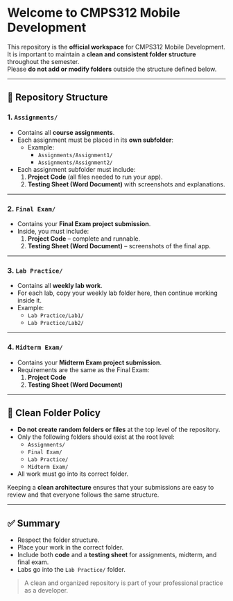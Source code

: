 # Welcome to CMPS312 Mobile Development

This repository is the **official workspace** for CMPS312 Mobile Development.  
It is important to maintain a **clean and consistent folder structure** throughout the semester.  
Please **do not add or modify folders** outside the structure defined below.  

---

## 📂 Repository Structure

### 1. `Assignments/`
- Contains all **course assignments**.  
- Each assignment must be placed in its **own subfolder**:
  - Example:  
    - `Assignments/Assignment1/`  
    - `Assignments/Assignment2/`  
- Each assignment subfolder must include:
  1. **Project Code** (all files needed to run your app).  
  2. **Testing Sheet (Word Document)** with screenshots and explanations.

---

### 2. `Final Exam/`
- Contains your **Final Exam project submission**.  
- Inside, you must include:
  1. **Project Code** – complete and runnable.  
  2. **Testing Sheet (Word Document)** – screenshots of the final app.

---

### 3. `Lab Practice/`
- Contains all **weekly lab work**.  
- For each lab, copy your weekly lab folder here, then continue working inside it.  
- Example:  
  - `Lab Practice/Lab1/`  
  - `Lab Practice/Lab2/`

---

### 4. `Midterm Exam/`
- Contains your **Midterm Exam project submission**.  
- Requirements are the same as the Final Exam:  
  1. **Project Code**  
  2. **Testing Sheet (Word Document)**

---

## 🧹 Clean Folder Policy

- **Do not create random folders or files** at the top level of the repository.  
- Only the following folders should exist at the root level:  
  - `Assignments/`  
  - `Final Exam/`  
  - `Lab Practice/`  
  - `Midterm Exam/`  
- All work must go into its correct folder.  

Keeping a **clean architecture** ensures that your submissions are easy to review and that everyone follows the same structure.  

---

## ✅ Summary
- Respect the folder structure.  
- Place your work in the correct folder.  
- Include both **code** and a **testing sheet** for assignments, midterm, and final exam.  
- Labs go into the `Lab Practice/` folder.  

> A clean and organized repository is part of your professional practice as a developer.  
